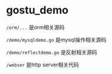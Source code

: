 # gostu_demo

`/orm/...`  是orm相关源码

`/demo/mysqldemo.go`  是mysql操作相关源码

`/demo/reflectdemo.go` 是反射相关源码

`/webser`  是http server相关代码
